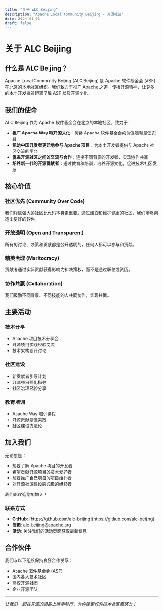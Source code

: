 ```yaml
---
title: "关于 ALC Beijing"
description: "Apache Local Community Beijing - 开源社区"
date: 2024-01-01
draft: false
---
```


# 关于 ALC Beijing

## 什么是 ALC Beijing？

Apache Local Community Beijing (ALC Beijing) 是 Apache 软件基金会 (ASF) 在北京的本地社区组织。我们致力于推广 Apache 之道，传播开源精神，让更多的本土开发者近距离了解 ASF 以及开源文化。

## 我们的使命

ALC Beijing 作为 Apache 软件基金会在北京的本地社区，致力于：

- **推广 Apache Way 和开源文化**：传播 Apache 软件基金会的价值观和最佳实践
- **帮助中国开发者更好地参与 Apache 项目**：为本土开发者提供与 Apache 社区交流的平台
- **促进开源社区之间的交流与合作**：连接不同背景的开发者，实现协作共赢
- **培养新一代的开源贡献者**：通过教育和培训，培养开源文化，促进技术社区发展

## 核心价值

### 社区优先 (Community Over Code)
我们相信强大的社区比代码本身更重要。通过建立和维护健康的社区，我们能够创造出更好的软件。

### 开放透明 (Open and Transparent)
所有的讨论、决策和贡献都是公开透明的，任何人都可以参与和贡献。

### 精英治理 (Meritocracy)
贡献者通过实际贡献获得影响力和决策权，而不是通过职位或资历。

### 协作共赢 (Collaboration)
我们鼓励不同背景、不同技能的人共同协作，实现共赢。

## 主要活动

### 技术分享
- Apache 项目技术分享会
- 开源项目实践经验交流
- 技术架构设计讨论

### 社区建设
- 新贡献者引导计划
- 开源项目孵化指导
- 社区治理经验分享

### 教育培训
- Apache Way 培训课程
- 开源贡献最佳实践
- 社区建设方法论

## 加入我们

无论您是：
- 想要了解 Apache 项目的开发者
- 希望贡献开源项目的技术爱好者
- 想要推广自己项目的项目维护者
- 对开源社区建设感兴趣的组织者

我们都欢迎您的加入！

### 联系方式

- **GitHub**: [https://github.com/alc-beijing](https://github.com/alc-beijing)
- **邮箱**: alc-beijing@apache.org
- **活动**: 关注我们的活动页面获取最新信息

## 合作伙伴

我们与以下组织保持良好合作关系：

- Apache 软件基金会 (ASF)
- 国内各大技术社区
- 高校开源社团
- 企业开源团队

---

*让我们一起在开源的道路上携手前行，为构建更好的技术社区而努力！* 
